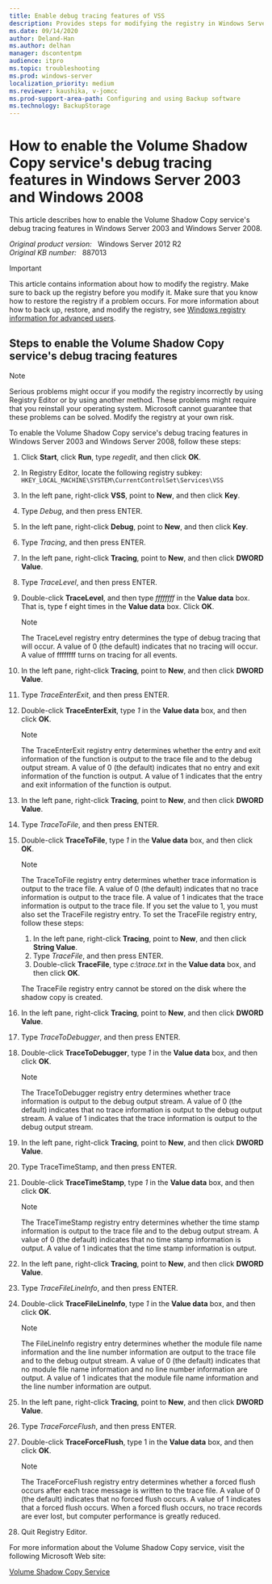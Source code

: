 ```yaml
---
title: Enable debug tracing features of VSS
description: Provides steps for modifying the registry in Windows Server 2003 to enable the Volume Shadow Copy service's debug tracing features.
ms.date: 09/14/2020
author: Deland-Han 
ms.author: delhan
manager: dscontentpm
audience: itpro
ms.topic: troubleshooting
ms.prod: windows-server
localization_priority: medium
ms.reviewer: kaushika, v-jomcc
ms.prod-support-area-path: Configuring and using Backup software
ms.technology: BackupStorage
---
```

# How to enable the Volume Shadow Copy service's debug tracing features in Windows Server 2003 and Windows 2008

This article describes how to enable the Volume Shadow Copy service's debug tracing features in Windows Server 2003 and Windows Server 2008.

_Original product version:_ &nbsp; Windows Server 2012 R2  
_Original KB number:_ &nbsp; 887013

> [!IMPORTANT]
> This article contains information about how to modify the registry. Make sure to back up the registry before you modify it. Make sure that you know how to restore the registry if a problem occurs. For more information about how to back up, restore, and modify the registry, see [Windows registry information for advanced users](https://support.microsoft.com/help/256986).

## Steps to enable the Volume Shadow Copy service's debug tracing features

> [!NOTE]
> Serious problems might occur if you modify the registry incorrectly by using Registry Editor or by using another method. These problems might require that you reinstall your operating system. Microsoft cannot guarantee that these problems can be solved. Modify the registry at your own risk.

To enable the Volume Shadow Copy service's debug tracing features in Windows Server 2003 and Windows Server 2008, follow these steps:

1. Click **Start**, click **Run**, type *regedit*, and then click **OK**.
2. In Registry Editor, locate the following registry subkey:  
    `HKEY_LOCAL_MACHINE\SYSTEM\CurrentControlSet\Services\VSS`

3. In the left pane, right-click **VSS**, point to **New**, and then click **Key**.
4. Type *Debug*, and then press ENTER.
5. In the left pane, right-click **Debug**, point to **New**, and then click **Key**.
6. Type *Tracing*, and then press ENTER.
7. In the left pane, right-click **Tracing**, point to **New**, and then click **DWORD Value**.
8. Type *TraceLevel*, and then press ENTER.
9. Double-click **TraceLevel**, and then type *ffffffff* in the **Value data** box. That is, type f eight times in the **Value data** box. Click **OK**.

    > [!NOTE]
    > The TraceLevel registry entry determines the type of debug tracing that will occur. A value of 0 (the default) indicates that no tracing will occur. A value of ffffffff turns on tracing for all events.

10. In the left pane, right-click **Tracing**, point to **New**, and then click **DWORD Value**.
11. Type *TraceEnterExit*, and then press ENTER.
12. Double-click **TraceEnterExit**, type *1* in the **Value data** box, and then click **OK**.

    > [!NOTE]
    > The TraceEnterExit registry entry determines whether the entry and exit information of the function is output to the trace file and to the debug output stream. A value of 0 (the default) indicates that no entry and exit information of the function is output. A value of 1 indicates that the entry and exit information of the function is output.

13. In the left pane, right-click **Tracing**, point to **New**, and then click **DWORD Value**.
14. Type *TraceToFile*, and then press ENTER.
15. Double-click **TraceToFile**, type *1* in the **Value data** box, and then click **OK**.

    > [!NOTE]
    > The TraceToFile registry entry determines whether trace information is output to the trace file. A value of 0 (the default) indicates that no trace information is output to the trace file. A value of 1 indicates that the trace information is output to the trace file. If you set the value to 1, you must also set the TraceFile registry entry. To set the TraceFile registry entry, follow these steps:
    >
    > 1. In the left pane, right-click **Tracing**, point to **New**, and then click **String Value**.
    > 2. Type *TraceFile*, and then press ENTER.
    > 3. Double-click **TraceFile**, type *c:\\trace.txt* in the **Value data** box, and then click **OK**.
    >
    > The TraceFile registry entry cannot be stored on the disk where the shadow copy is created.

16. In the left pane, right-click **Tracing**, point to **New**, and then click **DWORD Value**.
17. Type *TraceToDebugger*, and then press ENTER.
18. Double-click **TraceToDebugger**, type *1* in the **Value data** box, and then click **OK**.

    > [!NOTE]
    > The TraceToDebugger registry entry determines whether trace information is output to the debug output stream. A value of 0 (the default) indicates that no trace information is output to the debug output stream. A value of 1 indicates that the trace information is output to the debug output stream.

19. In the left pane, right-click **Tracing**, point to **New**, and then click **DWORD Value**.
20. Type TraceTimeStamp, and then press ENTER.
21. Double-click **TraceTimeStamp**, type *1* in the **Value data** box, and then click **OK**.

    > [!NOTE]
    > The TraceTimeStamp registry entry determines whether the time stamp information is output to the trace file and to the debug output stream. A value of 0 (the default) indicates that no time stamp information is output. A value of 1 indicates that the time stamp information is output.

22. In the left pane, right-click **Tracing**, point to **New**, and then click **DWORD Value**.
23. Type *TraceFileLineInfo*, and then press ENTER.
24. Double-click **TraceFileLineInfo**, type *1* in the **Value data** box, and then click **OK**.

    > [!NOTE]
    > The FileLineInfo registry entry determines whether the module file name information and the line number information are output to the trace file and to the debug output stream. A value of 0 (the default) indicates that no module file name information and no line number information are output. A value of 1 indicates that the module file name information and the line number information are output.

25. In the left pane, right-click **Tracing**, point to **New**, and then click **DWORD Value**.
26. Type *TraceForceFlush*, and then press ENTER.
27. Double-click **TraceForceFlush**, type 1 in the **Value data** box, and then click **OK**.

    > [!NOTE]
    > The TraceForceFlush registry entry determines whether a forced flush occurs after each trace message is written to the trace file. A value of 0 (the default) indicates that no forced flush occurs. A value of 1 indicates that a forced flush occurs. When a forced flush occurs, no trace records are ever lost, but computer performance is greatly reduced.

28. Quit Registry Editor.

For more information about the Volume Shadow Copy service, visit the following Microsoft Web site:

[Volume Shadow Copy Service](/windows-server/storage/file-server/volume-shadow-copy-service)
